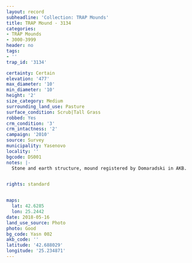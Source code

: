```yaml
---
layout: record
subheadline: 'Collection: TRAP Mounds'
title: TRAP Mound - 3134
categories:
- TRAP Mounds
- 3000-3999
header: no
tags:
- ''
trap_id: '3134'

certainty: Certain
elevation: '477'
max_diameter: '10'
min_diameter: '10'
height: '2'
size_category: Medium
surrounding_land_use: Pasture
surface_condition: Scrub|Tall Grass
robbed: Yes
crm_condition: '3'
crm_intactness: '2'
campaign: '2010'
source: Survey
municipality: Yasenovo
locality: ''
bgcode: DS001
notes: |-
  Stone and earth structure, mound registered by Domaradski in AKB.


rights: standard


maps:
  lat: 42.6285
  lon: 25.2442
date: 2018-05-16
land_use_source: Photo
photo: Good
bg_code: Yasn 002
akb_code: ''
latitude: '42.688029'
longitude: '25.234871'
---
```

